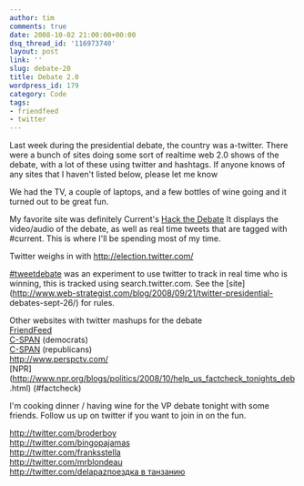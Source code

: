 ```yaml
---
author: tim
comments: true
date: 2008-10-02 21:00:00+00:00
dsq_thread_id: '116973740'
layout: post
link: ''
slug: debate-20
title: Debate 2.0
wordpress_id: 179
category: Code
tags:
- friendfeed
- twitter
---
```


Last week during the presidential debate, the country was a-twitter.  There
were a bunch of sites doing some sort of realtime web 2.0 shows of the debate,
with a lot of these using twitter and hashtags.  If anyone knows of any sites
that I haven't listed below, please let me know  
  
We had the TV, a couple of laptops, and a few bottles of wine going and it
turned out to be great fun.  
  
My favorite site was definitely Current's [Hack the
Debate](http://current.com/topics/88834922_hack_the_debate)  It displays the
video/audio of the debate, as well as real time tweets that are tagged with #current.  This is where I'll be spending most of my time.  
  
Twitter weighs in with [http://election.twitter.com/
](http://election.twitter.com/)  
  
[#tweetdebate](http://www.web-strategist.com/blog/2008/09/21/twitter-presidential-debates-sept-26/) was an experiment to use twitter to track in
real time who is winning, this is tracked using search.twitter.com.  See the
[site](http://www.web-strategist.com/blog/2008/09/21/twitter-presidential-
debates-sept-26/) for rules.  
  
Other websites with twitter mashups for the debate  
[FriendFeed](http://friendfeed.com/search?q=obama+OR+mccain&who=everyone)  
[C-SPAN](http://dnc08.c-span.org/?page_id=1579) (democrats)  
[C-SPAN](http://rnc08.c-span.org/?page_id=338) (republicans)  
<http://www.perspctv.com/>  
[NPR](http://www.npr.org/blogs/politics/2008/10/help_us_factcheck_tonights_deb
.html) (#factcheck)  
  
I'm cooking dinner / having wine for the VP debate tonight with some friends.
Follow us up on twitter if you want to join in on the fun.  
  
<http://twitter.com/broderboy>  
<http://twitter.com/bingopajamas>  
<http://twitter.com/franksstella>  
<http://twitter.com/mrblondeau>  
<http://twitter.com/delapaz>[поездка в
танзанию](https://altezza.travel/articles/Safari_in_Tanzania)